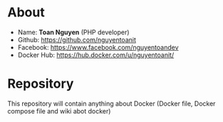# About
- Name: **Toan Nguyen** (PHP developer)
- Github: https://github.com/nguyentoanit
- Facebook: https://www.facebook.com/nguyentoandev
- Docker Hub: https://hub.docker.com/u/nguyentoanit/

# Repository
This repository will contain anything about Docker (Docker file, Docker compose file and wiki abot docker)
